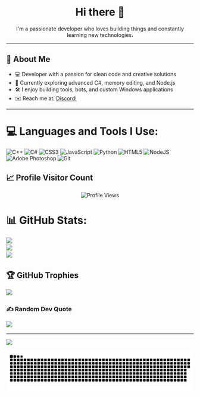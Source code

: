 <h1 align="center">Hi there 👋</h1>
<p align="center">I'm a passionate developer who loves building things and constantly learning new technologies.</p>

--- 

## 🚀 About Me

- 💻 Developer with a passion for clean code and creative solutions  
- 🌱 Currently exploring advanced C#, memory editing, and Node.js  
- 🛠️ I enjoy building tools, bots, and custom Windows applications  
- ✉️ Reach me at: [Discord!](https://discord.com/users/252912912375480320)

---

# 💻 Languages and Tools I Use:
![C++](https://img.shields.io/badge/c++-%2300599C.svg?style=for-the-badge&logo=c%2B%2B&logoColor=white) ![C#](https://img.shields.io/badge/c%23-%23239120.svg?style=for-the-badge&logo=csharp&logoColor=white) ![CSS3](https://img.shields.io/badge/css3-%231572B6.svg?style=for-the-badge&logo=css3&logoColor=white) ![JavaScript](https://img.shields.io/badge/javascript-%23323330.svg?style=for-the-badge&logo=javascript&logoColor=%23F7DF1E) ![Python](https://img.shields.io/badge/python-3670A0?style=for-the-badge&logo=python&logoColor=ffdd54) ![HTML5](https://img.shields.io/badge/html5-%23E34F26.svg?style=for-the-badge&logo=html5&logoColor=white) ![NodeJS](https://img.shields.io/badge/node.js-6DA55F?style=for-the-badge&logo=node.js&logoColor=white) ![Adobe Photoshop](https://img.shields.io/badge/adobe%20photoshop-%2331A8FF.svg?style=for-the-badge&logo=adobe%20photoshop&logoColor=white) ![Git](https://img.shields.io/badge/git-%23F05033.svg?style=for-the-badge&logo=git&logoColor=white)
## 📈 Profile Visitor Count

<p align="center">
  <img src="https://count.getloli.com/get/@myexistences?theme=moebooru" alt="Profile Views" />
</p>


# 📊 GitHub Stats:
![](https://github-readme-stats.vercel.app/api?username=myexistences&theme=dark&hide_border=false&include_all_commits=true&count_private=false)<br/>
![](https://nirzak-streak-stats.vercel.app/?user=myexistences&theme=dark&hide_border=false)<br/>
![](https://github-readme-stats.vercel.app/api/top-langs/?username=myexistences&theme=dark&hide_border=false&include_all_commits=true&count_private=false&layout=compact)

## 🏆 GitHub Trophies
![](https://github-profile-trophy.vercel.app/?username=myexistences&theme=radical&no-frame=false&no-bg=false&margin-w=4)

### ✍️ Random Dev Quote
![](https://quotes-github-readme.vercel.app/api?type=horizontal&theme=radical)

---
[![](https://visitcount.itsvg.in/api?id=myexistences&icon=0&color=0)](https://visitcount.itsvg.in)

<!-- Proudly created with GPRM ( https://gprm.itsvg.in ) -->


<picture>
  <source media="(prefers-color-scheme: dark)" srcset="https://github.com/myexistences/myexistences/raw/refs/heads/output/github-snake-dark.svg" />
  <source media="(prefers-color-scheme: light)" srcset="https://github.com/myexistences/myexistences/raw/refs/heads/output/github-snake.svg" />
  <img alt="github-snake" src="https://github.com/myexistences/myexistences/raw/refs/heads/output/github-snake.svg" />
</picture>
